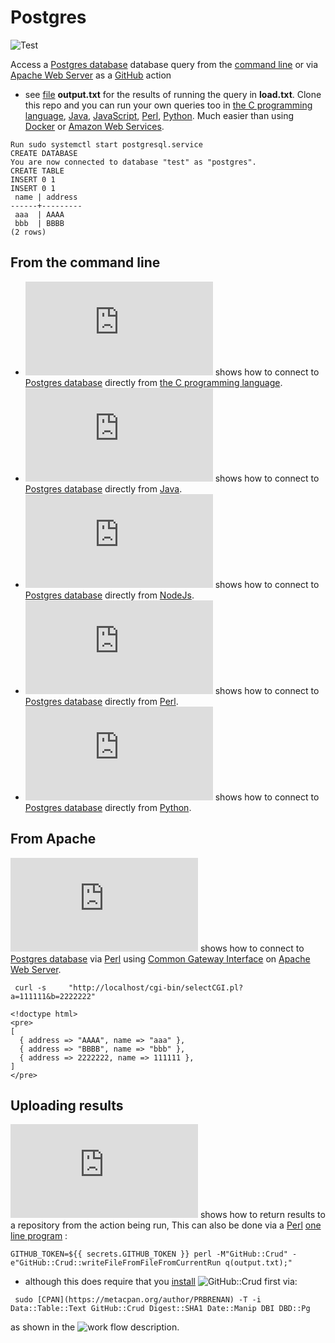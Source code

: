 # Postgres

![Test](https://github.com/philiprbrenan/postgres/workflows/Test/badge.svg)

Access a [Postgres database](https://www.postgresql.org/) database query from the [command line](https://en.wikipedia.org/wiki/Command-line_interface) or via [Apache Web Server](https://en.wikipedia.org/wiki/Apache_HTTP_Server) as a [GitHub](https://github.com/philiprbrenan) action
- see [file](https://en.wikipedia.org/wiki/Computer_file) **output.txt** for the results of running the query in **load.txt**.
Clone this repo and you can run your own queries too in [the C programming language](https://1lib.eu/book/633119/db5c78), [Java](https://en.wikipedia.org/wiki/Java_(programming_language)), [JavaScript](https://en.wikipedia.org/wiki/JavaScript), [Perl](http://www.perl.org/), [Python](https://www.python.org/).  Much easier than using [Docker](https://en.wikipedia.org/wiki/Docker_(software)) or [Amazon Web Services](http://aws.amazon.com). 
```
Run sudo systemctl start postgresql.service
CREATE DATABASE
You are now connected to database "test" as "postgres".
CREATE TABLE
INSERT 0 1
INSERT 0 1
 name | address
------+---------
 aaa  | AAAA
 bbb  | BBBB
(2 rows)
```

## From the command line

- ![select.c](https://github.com/philiprbrenan/postgres/blob/main/select.c) shows how to connect to [Postgres database](https://www.postgresql.org/) directly from [the C programming language](https://1lib.eu/book/633119/db5c78). 
- ![select.java](https://github.com/philiprbrenan/postgres/blob/main/select.java) shows how to connect to [Postgres database](https://www.postgresql.org/) directly from [Java](https://en.wikipedia.org/wiki/Java_(programming_language)). 
- ![select.js](https://github.com/philiprbrenan/postgres/blob/main/select.js) shows how to connect to [Postgres database](https://www.postgresql.org/) directly from [NodeJs](https://en.wikipedia.org/wiki/NodeJs). 
- ![select.pl](https://github.com/philiprbrenan/postgres/blob/main/select.pl) shows how to connect to [Postgres database](https://www.postgresql.org/) directly from [Perl](http://www.perl.org/). 
- ![select.py](https://github.com/philiprbrenan/postgres/blob/main/select.py) shows how to connect to [Postgres database](https://www.postgresql.org/) directly from [Python](https://www.python.org/). 

## From Apache

![selectCGI.c](https://github.com/philiprbrenan/postgres/blob/main/selectCGI.pl) shows how to connect to [Postgres database](https://www.postgresql.org/) via [Perl](http://www.perl.org/) using [Common Gateway Interface](https://en.wikipedia.org/wiki/Common_Gateway_Interface) on [Apache Web Server](https://en.wikipedia.org/wiki/Apache_HTTP_Server). 
```
 curl -s     "http://localhost/cgi-bin/selectCGI.pl?a=111111&b=2222222"

<!doctype html>
<pre>
[
  { address => "AAAA", name => "aaa" },
  { address => "BBBB", name => "bbb" },
  { address => 2222222, name => 111111 },
]
</pre>
```

## Uploading results

![upload.pl](https://github.com/philiprbrenan/postgres/blob/main/[upload.pl) shows how to return results to a repository from the action being run,  This can also be done via a [Perl](http://www.perl.org/) [one line program](https://en.wikipedia.org/wiki/One-liner_program) :

```
GITHUB_TOKEN=${{ secrets.GITHUB_TOKEN }} perl -M"GitHub::Crud" -e"GitHub::Crud::writeFileFromFileFromCurrentRun q(output.txt);"
```

- although this does require that you [install](https://en.wikipedia.org/wiki/Installation_(computer_programs)) ![GitHub::Crud](https://metacpan.org/pod/GitHub::Crud) first via:

```
 sudo [CPAN](https://metacpan.org/author/PRBRENAN) -T -i Data::Table::Text GitHub::Crud Digest::SHA1 Date::Manip DBI DBD::Pg
```

as shown in the ![work flow description](https://github.com/philiprbrenan/postgres/blob/main/.github/workflows/main.yml).
